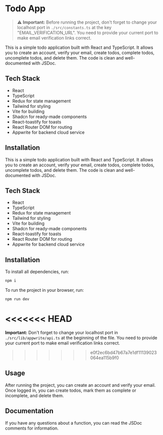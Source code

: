 # Todo App

> :warning: **Important:** Before running the project, don't forget to change your localhost port in `./src/constants.ts` at the key "EMAIL_VERIFICATION_URL". You need to provide your current port to make email verification links correct.

This is a simple todo application built with React and TypeScript. It allows you to create an account, verify your email, create todos, complete todos, uncomplete todos, and delete them. The code is clean and well-documented with JSDoc.

## Tech Stack

- React
- TypeScript
- Redux for state management
- Tailwind for styling
- Vite for building
- Shadcn for ready-made components
- React-toastify for toasts
- React Router DOM for routing
- Appwrite for backend cloud service

## Installation

This is a simple todo application built with React and TypeScript. It allows you to create an account, verify your email, create todos, complete todos, uncomplete todos, and delete them. The code is clean and well-documented with JSDoc.

## Tech Stack

- React
- TypeScript
- Redux for state management
- Tailwind for styling
- Vite for building
- Shadcn for ready-made components
- React-toastify for toasts
- React Router DOM for routing
- Appwrite for backend cloud service

## Installation

To install all dependencies, run:
```bash
npm i
```

To run the project in your browser, run:
```bash
npm run dev
```

<<<<<<< HEAD
=======

**Important:** Don't forget to change your localhost port in `./src/lib/appwrite/api.ts` at the beginning of the file. You need to provide your current port to make email verification links correct.

>>>>>>> e0f2ec6bd47b67a7e1df11139023064ea115b9f0
## Usage

After running the project, you can create an account and verify your email. Once logged in, you can create todos, mark them as complete or incomplete, and delete them.

## Documentation

If you have any questions about a function, you can read the JSDoc comments for information.

